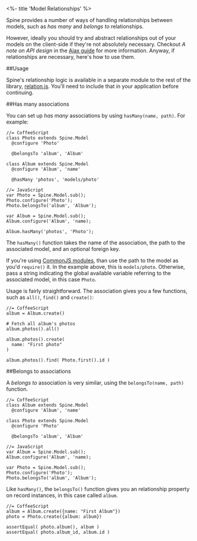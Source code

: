 <%- title 'Model Relationships' %>

Spine provides a number of ways of handling relationships between models, such as *has many* and *belongs to* relationships.

However, ideally you should try and abstract relationships out of your models on the client-side if they're not absolutely necessary. Checkout *A note on API design* in the [Ajax guide](<%= docs_path("ajax") %>) for more information. Anyway, if relationships are necessary, here's how to use them. 

##Usage

Spine's relationship logic is available in a separate module to the rest of the library, [relation.js](https://raw.github.com/spine/spine/master/lib/relation.js). You'll need to include that in your application before continuing. 

##Has many associations

You can set up *has many* associations by using `hasMany(name, path)`. For example:

    //= CoffeeScript
    class Photo extends Spine.Model
      @configure 'Photo'
      
      @belongsTo 'album', 'Album'
    
    class Album extends Spine.Model
      @configure 'Album', 'name'
      
      @hasMany 'photos', 'models/photo'
    
    //= JavaScript
    var Photo = Spine.Model.sub();
    Photo.configure('Photo');
    Photo.belongsTo('album', 'Album');
    
    var Album = Spine.Model.sub();
    Album.configure('Album', 'name);
    
    Album.hasMany('photos', 'Photo');
    
The `hasMany()` function takes the name of the association, the path to the associated model, and an optional foreign key. 

If you're using [CommonJS modules](<%= docs_path("commonjs") %>), than use the path to the model as you'd `require()` it. In the example above, this is `models/photo`. Otherwise, pass a string indicating the global available variable referring to the associated model, in this case `Photo`.

Usage is fairly straightforward. The association gives you a few functions, such as `all()`, `find()` and `create()`:
    
    //= CoffeeScript  
    album = Album.create()
    
    # Fetch all album's photos
    album.photos().all()
    
    album.photos().create(
      name: "First photo"
    )
    
    album.photos().find( Photo.first().id )

##Belongs to associations

A *belongs to* association is very similar, using the `belongsTo(name, path)` function.

    //= CoffeeScript
    class Album extends Spine.Model
      @configure 'Album', 'name'
    
    class Photo extends Spine.Model
      @configure 'Photo'
  
      @belongsTo 'album', 'Album'

    //= JavaScript
    var Album = Spine.Model.sub();
    Album.configure('Album', 'name);

    var Photo = Spine.Model.sub();
    Photo.configure('Photo');
    Photo.belongsTo('album', 'Album');
    
Like `hasMany()`, the `belongsTo()` function gives you an relationship property on record instances, in this case called `album`.

    //= CoffeeScript
    album = Album.create({name: "First Album"})
    photo = Photo.create({album: album})
    
    assertEqual( photo.album(), album )
    assertEqual( photo.album_id, album.id )
    
